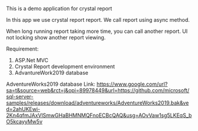 This is a demo application for crystal report

In this app we use crystal report report. We call report using async method. 

When long running report taking more time, you can call another report. UI not locking show another report viewing. 

Requirement:
1. ASP.Net MVC
2. Crystal Report development environment
3. AdvantureWork2019 database

AdventureWorks2019 database Link: 
https://www.google.com/url?sa=t&source=web&rct=j&opi=89978449&url=https://github.com/microsoft/sql-server-samples/releases/download/adventureworks/AdventureWorks2019.bak&ved=2ahUKEwi-2Kn4qfmJAxVlSmwGHaBHMNMQFnoECBcQAQ&usg=AOvVaw1sg5LKEqS_bO5kcayyMw5v
